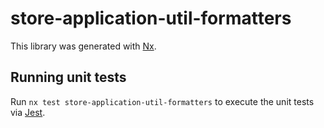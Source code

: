 # store-application-util-formatters

This library was generated with [Nx](https://nx.dev).

## Running unit tests

Run `nx test store-application-util-formatters` to execute the unit tests via [Jest](https://jestjs.io).
